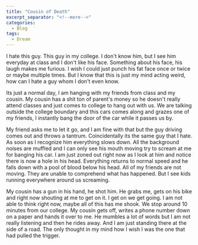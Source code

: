 ```yaml
---
title: "Cousin of Death"
excerpt_separator: "<!--more-->"
categories:
  - Blog
tags:
  - Dream
---
```


I hate this guy. This guy in my college. I don't know him, but I see him everyday at class and I don't like his face. Something about his face, his laugh makes me furious. I wish I could just punch his fat face once or twice or maybe multiple times. But I know that this is just my mind acting weird, how can I hate a guy whom I don't even know.

Its just a normal day, I am hanging with my friends from class and my cousin. My cousin has a shit ton of parent's money so he doesn't really attend classes and just comes to college to hang out with us. We are talking outside the college boundary and this cars comes along and grazes one of my friends, I instantly bang the door of the car while it passes us by.

My friend asks me to let it go, and I am fine with that but the guy driving comes out and throws a tantrum. Coincidentally its the same guy that I hate. As soon as I recognize him everything slows down. All the background noises are muffled and I can only see his mouth moving try to scream at me for banging his car. I am just zoned out right now as I look at him and notice there is now a hole in his head. Everything returns to normal speed and he falls down with a pool of blood below his head. All of my friends are not moving. They are unable to comprehend what has happened. But I see kids running everywhere around us screaming.

My cousin has a gun in his hand, he shot him. He grabs me, gets on his bike and right now shouting at me to get on it. I get on we get going. I am not able to think right now, maybe all of this has me shook. We stop around 10 minutes from our college. My cousin gets off, writes a phone number down on a paper and hands it over to me. He mumbles a lot of words but I am not really listening and then he rides away. And I am just standing there at the side of a road. The only thought in my mind how I wish I was the one that had pulled the trigger. 
